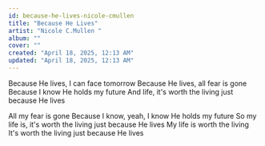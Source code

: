 ```yaml
---
id: because-he-lives-nicole-cmullen
title: "Because He Lives"
artist: "Nicole C.Mullen "
album: ""
cover: ""
created: "April 18, 2025, 12:13 AM"
updated: "April 18, 2025, 12:13 AM"
---
```


Because He lives, I can face tomorrow
Because He lives, all fear is gone
Because I know He holds my future
And life, it's worth the living just because He lives

All my fear is gone
Because I know, yeah, I know
He holds my future
So my life is, it's worth the living just because He lives
My life is worth the living
It's worth the living just because He lives